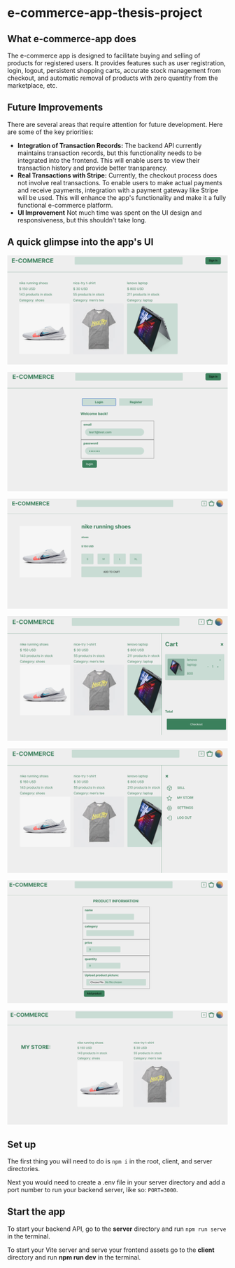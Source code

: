 # e-commerce-app-thesis-project

## What e-commerce-app does

The e-commerce app is designed to facilitate buying and selling of products for registered users. It provides features such as user registration, login, logout, persistent shopping carts, accurate stock management from checkout, and automatic removal of products with zero quantity from the marketplace, etc.

## Future Improvements

There are several areas that require attention for future development. Here are some of the key priorities:

- **Integration of Transaction Records:** The backend API currently maintains transaction records, but this functionality needs to be integrated into the frontend. This will enable users to view their transaction history and provide better transparency.
- **Real Transactions with Stripe:** Currently, the checkout process does not involve real transactions. To enable users to make actual payments and receive payments, integration with a payment gateway like Stripe will be used. This will enhance the app's functionality and make it a fully functional e-commerce platform.
- **UI Improvement** Not much time was spent on the UI design and responsiveness, but this shouldn't take long.

## A quick glimpse into the app's UI

![Home Page](/app%20screenshots/Screenshot%202023-06-18%20at%206.46.13%20PM.png)

![Login Page](/app%20screenshots/Screenshot%202023-06-18%20at%206.46.53%20PM.png)

![Product Details Page](<app screenshots/Screenshot 2023-06-18 at 7.42.22 PM.png>)

![Shopping Cart](/app%20screenshots/Screenshot%202023-06-18%20at%206.47.10%20PM.png)

![Nav Bar](/app%20screenshots/Screenshot%202023-06-18%20at%206.47.37%20PM.png)

![List Product Page](/app%20screenshots/Screenshot%202023-06-18%20at%206.47.56%20PM.png)

![User Store](/app%20screenshots/Screenshot%202023-06-18%20at%206.48.08%20PM.png)

## Set up

The first thing you will need to do is `npm i` in the root, client, and server directories.

Next you would need to create a .env file in your server directory and add a port number to run your backend server, like so: `PORT=3000`.

## Start the app

To start your backend API, go to the **server** directory and run `npm run serve` in the terminal.

To start your Vite server and serve your frontend assets go to the **client** directory and run **npm run dev** in the terminal.
